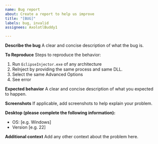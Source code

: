 ```yaml
---
name: Bug report
about: Create a report to help us improve
title: "[BUG]"
labels: bug, invalid
assignees: AxolotlBuddy1

---
```


**Describe the bug**
A clear and concise description of what the bug is.

**To Reproduce**
Steps to reproduce the behavior:
1. Run `EclipseInjector.exe` of any architecture
2. ReInject by providing the same process and same DLL.
3. Select the same Advanced Options
4. See error

**Expected behavior**
A clear and concise description of what you expected to happen.

**Screenshots**
If applicable, add screenshots to help explain your problem.

**Desktop (please complete the following information):**
 - OS: [e.g. Windows]
 - Version [e.g. 22]

**Additional context**
Add any other context about the problem here.
